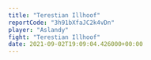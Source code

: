 ```yaml
---
title: "Terestian Illhoof"
reportCode: "3h91bXfaJC2k4vDn"
player: "Aslandy"
fight: "Terestian Illhoof"
date: 2021-09-02T19:09:04.426000+00:00
---
```

